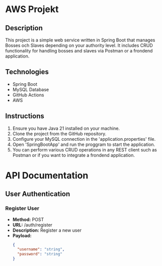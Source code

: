 # AWS Projekt

## Description
This project is a simple web service written in Spring Boot that manages Bosses och Slaves depending on your authority level. It includes CRUD functionality for handling bosses and slaves via Postman or a frondend application.

## Technologies
* Spring Boot
* MySQL Database
* GitHub Actions
* AWS

## Instructions

1. Ensure you have Java 21 installed on your machine.
2. Clone the project from the GitHub repository.
3. Configure your MySQL connection in the 'application.properties' file.
4. Open 'SpringBootApp' and run the proggram to start the application.
5. You can perform various CRUD operations in any REST client such as Postman or if you want to integrate a frondend application.

# API Documentation

## User Authentication

### Register User
- **Method:** POST
- **URL:** /auth/register
- **Description:** Register a new user
- **Payload:**
  ```json
  {
    "username": "string",
    "password": "string"
  }
